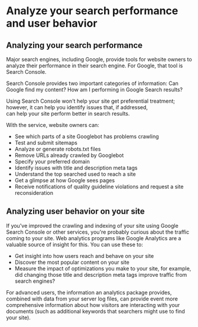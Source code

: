 # Analyze your search performance and user behavior

## Analyzing your search performance

Major search engines, including Google, provide tools for website owners
to analyze their performance in their search engine.
For Google, that tool is Search Console.

Search Console provides two important categories of information:
Can Google find my content?
How am I performing in Google Search results?

Using Search Console won't help your site get preferential treatment;
however, it can help you identify issues that, if addressed,  
can help your site perform better in search results.

With the service, website owners can:

- See which parts of a site Googlebot has problems crawling
- Test and submit sitemaps
- Analyze or generate robots.txt files
- Remove URLs already crawled by Googlebot
- Specify your preferred domain
- Identify issues with title and description meta tags
- Understand the top searched used to reach a site
- Get a glimpse at how Google sees pages
- Receive notifications of quality guideline violations and request a site reconsideration

## Analyzing user behavior on your site

If you've improved the crawling and indexing of your site
using Google Search Console or other services,
you're probably curious about the traffic coming to your site.
Web analytics programs like Google Analytics are a valuable source of insight for this.
You can use these to:

- Get insight into how users reach and behave on your site
- Discover the most popular content on your site
- Measure the impact of optimizations you make to your site,
  for example, did changing those title and description meta tags improve traffic from search engines?

For advanced users, the information an analytics package provides,
combined with data from your server log files,
can provide event more comprehensive information about
how visitors are interacting with your documents
(such as additional keywords that searchers might use to find your site).
